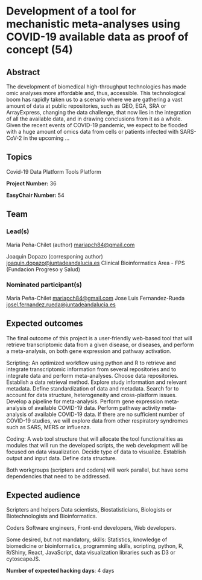 # Development of a tool for mechanistic meta-analyses using COVID-19 available data as proof of concept (54)

## Abstract

The development of biomedical high-throughput technologies has made omic analyses more affordable and, thus, accessible. This technological boom has rapidly taken us to a scenario where we are gathering a vast amount of data at public repositories, such as GEO, EGA, SRA or ArrayExpress, changing the data challenge, that now lies in the integration of all the available data, and in drawing conclusions from it as a whole. Given the recent events of COVID-19 pandemic, we expect to be flooded with a huge amount of omics data from cells or patients infected with SARS-CoV-2 in the upcoming ...

## Topics

Covid-19
 Data Platform
 Tools Platform

**Project Number:** 36



**EasyChair Number:** 54

## Team

### Lead(s)

Maria Peña-Chilet (author)
 mariapch84@gmail.com
 
 Joaquin Dopazo (corresponing author)
 joaquin.dopazo@juntadeandalucia.es
 Clinical Bioinformatics Area - FPS (Fundacion Progreso y Salud)

### Nominated participant(s)

Maria Peña-Chilet mariapch84@gmail.com
 Jose Luis Fernandez-Rueda josel.fernandez.rueda@juntadeandalucia.es

## Expected outcomes

The final outcome of this project is a user-friendly web-based tool that will retrieve transcriptomic data from a given disease, or diseases, and perform a meta-analysis, on both gene expression and pathway activation.
 
 Scripting: 
 An optimized workflow using python and R to retrieve and integrate transcriptomic information from several repositories and to integrate data and perform meta-analyses.
 Choose data repositories.
 Establish a data retrieval method.
 Explore study information and relevant metadata.
 Define standardization of data and metadata.
 Search for to account for data structure, heterogeneity and cross-platform issues.
 Develop a pipeline for meta-analysis.
 Perform gene expression meta-analysis of available COVID-19 data.
 Perform pathway activity meta-analysis of available COVID-19 data.
 If there are no sufficient number of COVID-19 studies, we will explore data from other respiratory syndromes such as SARS, MERS or influenza.
 
 Coding: 
 A web tool structure that will allocate the tool functionalities as modules that will run the developed scripts, the web development will be focused on data visualization. 
 Decide type of data to visualize.
 Establish output and input data.
 Define data structure.
 
 Both workgroups (scripters and coders) will work parallel, but have some dependencies that need to be addressed.

## Expected audience

Scripters and helpers
 Data scientists, Biostatisticians, Biologists or Biotechnologists and Bioinformatics.
 
 Coders
 Software engineers, Front-end developers, Web developers.
 
 Some desired, but not mandatory, skills:
 Statistics, knowledge of biomedicine or bioinformatics, programming skills, scripting, python, R, R/Shiny, React, JavaScript, data visualization libraries such as D3 or cytoscapeJS.

**Number of expected hacking days**: 4 days

